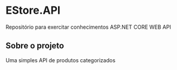 # EStore.API

Repositório para exercitar conhecimentos ASP.NET CORE WEB API 

## Sobre o projeto 

Uma simples API de produtos categorizados  
